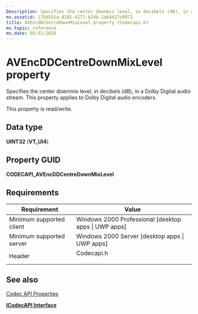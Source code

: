 ```yaml
---
Description: Specifies the center downmix level, in decibels (dB), in a Dolby Digital audio stream. This property applies to Dolby Digital audio encoders.
ms.assetid: 175d551a-d101-4171-b24b-1a64427c0971
title: AVEncDDCentreDownMixLevel property (Codecapi.h)
ms.topic: reference
ms.date: 05/31/2018
---
```


# AVEncDDCentreDownMixLevel property

Specifies the center downmix level, in decibels (dB), in a Dolby Digital audio stream. This property applies to Dolby Digital audio encoders.

This property is read/write.

## Data type

**UINT32** (**VT\_UI4**)

## Property GUID

**CODECAPI\_AVEncDDCentreDownMixLevel**

## Requirements



| Requirement | Value |
|-------------------------------------|---------------------------------------------------------------------------------------|
| Minimum supported client<br/> | Windows 2000 Professional \[desktop apps \| UWP apps\]<br/>                     |
| Minimum supported server<br/> | Windows 2000 Server \[desktop apps \| UWP apps\]<br/>                           |
| Header<br/>                   | <dl> <dt>Codecapi.h</dt> </dl> |



## See also

<dl> <dt>

[Codec API Properties](codec-api-properties.md)
</dt> <dt>

[**ICodecAPI Interface**](/windows/desktop/api/Strmif/nn-strmif-icodecapi)
</dt> </dl>

 

 




